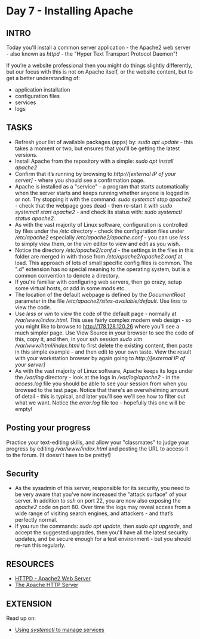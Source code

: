 #  Day 7 - Installing Apache

## INTRO

Today you'll install a common server application - the Apache2 web server - also known as *httpd* - the "Hyper Text Transport Protocol Daemon"!

If you’re a website professional then you might do things slightly differently, but our focus with this is not on Apache itself, or the website content, but to get a better understanding of:

* application installation
* configuration files
* services
* logs

## TASKS
* Refresh your list of available packages (apps) by: _sudo apt update_ - this takes a moment or two, but ensures that you'll be getting the latest versions. 
* Install Apache from the repository with a simple:  _sudo apt install apache2_
* Confirm that it’s running by browsing to _http://[external IP of your server]_  - where you should see a confirmation page. 
* Apache is installed as a "service" - a program that starts automatically when the server starts and keeps running whether anyone is logged in or not. Try stopping it with the command: *sudo systemctl stop apache2* - check that the webpage goes dead - then re-start it with *sudo systemctl start apache2* - and check its status with: *sudo systemctl status apache2*.
* As with the vast majority of Linux software, configuration is controlled by files under the _/etc_ directory - check the configuration files under */etc/apache2*  especially */etc/apache2/apache.conf* - you can use *less* to simply view them, or the *vim* editor to view and edit as you wish.
* Notice the directory */etc/apache2/conf.d* - the settings in the files in this folder are merged in with those from */etc/apache2/apache2.conf* at load. This approach of lots of small specific config files is common. The ".d" extension has no special meaning to the operating system, but is a common convention to denote a directory.
* If you're familiar with configuring web servers, then go crazy, setup some virtual hosts, or add in some mods etc.
* The location of the default webpage is defined by the *DocumentRoot* parameter in the file */etc/apache2/sites-available/default*. Use _less_ to view the code.
* Use *less* or *vim* to view the code of the default page - normally at */var/www/index.html*. This uses fairly complex modern web design - so you might like to browse to http://178.128.120.26 where you'll see a much simpler page. Use View Source in your browser to see the code of this, copy it, and then, in your ssh session _sudo vim /var/www/html/index.html_ to first delete the existing content, then paste in this simple example - and then edit to your own taste. View the result with your workstation browser by again going to _http://[external IP of your server]_
* As with the vast majority of Linux software, Apache keeps its logs under the */var/log* directory - look at the logs in */var/log/apache2* - in the *access.log* file you should be able to see your session from when you browsed to the test page. Notice that there's an overwhelming amount of detail - this is typical, and later you'll see we'll see how to filter out what we want. Notice the *error.log* file too - hopefully this one will be empty!

## Posting your progress
Practice your text-editing skills, and allow your "classmates" to judge your progress by editing */var/www/index.html*  and posting the URL to access it to the forum. (It doesn’t have to be pretty!)

## Security
* As the sysadmin of this server, responsible for its security, you need to be very aware that you've now increased the "attack surface" of your server. In addition to *ssh* on port 22, you are now also exposing the *apache2* code on port 80. Over time the logs may reveal access from a wide range of visiting search engines, and attackers - and that’s perfectly normal.
* If you run the commands: *sudo apt update*, then *sudo apt upgrade*, and accept the suggested upgrades, then you'll have all the latest security updates, and be secure enough for a test environment - but you should re-run this regularly.


## RESOURCES
* [HTTPD - Apache2 Web Server
](https://help.ubuntu.com/lts/serverguide/httpd.html)
* [The Apache HTTP Server](http://docs.redhat.com/docs/en-US/Red_Hat_Enterprise_Linux/6/html/Deployment_Guide/ch-Web_Servers.html#s1-The_Apache_HTTP_Server)

## EXTENSION

Read up on:

* [Using *systemctl* to manage services](https://www.digitalocean.com/community/tutorials/how-to-use-systemctl-to-manage-systemd-services-and-units)
